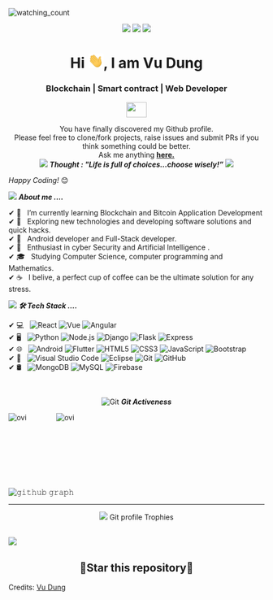 <p align="left"> 
<img src="https://komarev.com/ghpvc/?username=seniordev0519&color=brightgreen" alt="watching_count" />
 </p>
 <p align="center">
<img src="https://img.shields.io/badge/Age-24-blue" />
  <img src="https://img.shields.io/badge/Focus-Blockchain%20%26%20Bitcoin-brightgreen" />
  <img src="https://img.shields.io/badge/Languages-English-brightgreen" />
</p>

<h1 align="center">Hi <img src="https://raw.githubusercontent.com/ABSphreak/ABSphreak/master/gifs/Hi.gif" width="30px">, I am Vu Dung </h1>
<h3 align="center">Blockchain | Smart contract | Web Developer </h3>

<p align="center">
 <a href = "mailto:seniordev0519@outlook.com"><img align="center" src="https://seeklogo.com/images/G/gmail-new-2020-logo-32DBE11BB4-seeklogo.com.png" height="30" width="40" /></a>
</p>

<div align="center">

You have finally discovered my Github profile. <br>
Please feel free to clone/fork projects, raise issues and submit PRs if you think something could be better. <br>
Ask me anything <a href="https://github.com/seniordev0519/seniordev0519/issues/new"><b>here.</b></a><br>
<img src="https://media.giphy.com/media/gH3LO09IOiZIqePwv9/giphy.gif" width="50" /> <b><i align="center">Thought : "Life is full of choices…choose wisely!”</i></b> <img src="https://media.giphy.com/media/qjqUcgIyRjsl2/giphy.gif" width="50" />
</div>

<i>Happy Coding!</i> 😊

<img src="https://media.giphy.com/media/iY8CRBdQXODJSCERIr/giphy.gif" width="30px">&nbsp;***About me ....***

✔ 🔭 &nbsp; I’m currently learning Blockchain and Bitcoin Application Development<br>
✔ 🤔 &nbsp; Exploring new technologies and developing software solutions and quick hacks.<br>
✔ 💼 &nbsp; Android developer and Full-Stack developer.<br>
✔ 🌱 &nbsp; Enthusiast in cyber Security and Artificial Intelligence .<br>
✔ 🎓 &nbsp; Studying Computer Science, computer programming and Mathematics.<br>
✔ ☕ &nbsp; I belive, a perfect cup of coffee can be the ultimate solution for any stress. <br>

<img src="https://media.giphy.com/media/ObNTw8Uzwy6KQ/giphy.gif" width="30px">&nbsp;***🛠 Tech Stack ....***

✔ 💻 &nbsp; ![React](https://img.shields.io/badge/-React-05122A?style=flat&logo=react)&nbsp;![Vue](https://img.shields.io/badge/Vue.js-35495E?style=flat&logo=vuedotjs&logoColor=4FC08D)&nbsp;![Angular](https://img.shields.io/badge/-Angular-red?style=flat&logo=angular)&nbsp;<br>
✔ 🖥 &nbsp; ![Python](https://img.shields.io/badge/Python-3776AB?style=flat&logo=python&logoColor=white)&nbsp;![Node.js](https://img.shields.io/badge/Node.js-339933?style=flat&logo=nodedotjs&logoColor=white)&nbsp;![Django](https://img.shields.io/badge/Django-092E20?style=flat&logo=django&logoColor=green)&nbsp;![Flask](https://img.shields.io/badge/Flask-000000?style=flat&logo=flask&logoColor=white)&nbsp;![Express](https://img.shields.io/badge/Express.js-000000?style=flat&logo=express&logoColor=white)<br>
✔ 🌐 &nbsp; ![Android](https://img.shields.io/badge/Android-3DDC84?style=flat&logo=android&logoColor=white)&nbsp;![Flutter](https://img.shields.io/badge/Flutter-02569B?style=flat&logo=flutter&logoColor=white)&nbsp;![HTML5](https://img.shields.io/badge/HTML5-E34F26?style=flat&logo=html5&logoColor=white)&nbsp;![CSS3](https://img.shields.io/badge/CSS3-1572B6?style=flat&logo=css3&logoColor=white)&nbsp;![JavaScript](https://img.shields.io/badge/JavaScript-F7DF1E?style=flat&logo=javascript&logoColor=black)&nbsp;![Bootstrap](https://img.shields.io/badge/Bootstrap-563D7C?style=flat&logo=bootstrap&logoColor=white)<br>
✔ 🔧 &nbsp; ![Visual Studio Code](https://img.shields.io/badge/Visual_Studio_Code-0078D4?style=flat&logo=visual%20studio%20code&logoColor=white)&nbsp;![Eclipse](https://img.shields.io/badge/Eclipse-2C2255?style=flat&logo=eclipse&logoColor=white)&nbsp;![Git](https://img.shields.io/badge/Git-F05032?style=flat&logo=git&logoColor=white)&nbsp;![GitHub](https://img.shields.io/badge/GitHub-100000?style=flat&logo=github&logoColor=white)&nbsp;<br>
✔ 🛢 &nbsp; ![MongoDB](https://img.shields.io/badge/MongoDB-4EA94B?style=flat&logo=mongodb&logoColor=white)&nbsp;![MySQL](https://img.shields.io/badge/MySQL-00000F?style=flat&logo=mysql&logoColor=white)&nbsp;![Firebase](https://img.shields.io/badge/firebase-ffca28?style=flat&logo=firebase&logoColor=black)<br>

<br>

<p align="center">
 <img src="https://media.giphy.com/media/W5eoZHPpUx9sapR0eu/giphy.gif" width="30px" alt="Git"/>&nbsp;<i><b>Git Activeness</b></i></p>

<p><img align="left" src="https://github-readme-stats.vercel.app/api/top-langs?username=seniordev0519&show_icons=true&locale=en&layout=compact&theme=chartreuse-dark" alt="ovi" /></p>

<p>&nbsp;<img align="right" src="https://github-readme-stats.vercel.app/api?username=seniordev0519&show_icons=true&locale=en&theme=chartreuse-dark" alt="ovi" width="410" /></p>
<br><br><br><br><br><br>

![𝚐𝚒𝚝𝚑𝚞𝚋 𝚐𝚛𝚊𝚙𝚑](https://activity-graph.herokuapp.com/graph?username=seniordev0519&theme=react-dark&hide_border=true&area=true)

<hr>


<p align="center"><img src="https://media.giphy.com/media/QaMcXSekUWx7aogAUr/giphy.gif" width="30" />&nbsp;Git profile Trophies</p><br>
<img src="https://github-profile-trophy.vercel.app/?username=Kalesberg&theme=juicyfresh&no-bg=true" />

<br>

<h2 align="center">🌟Star this repository🌟</h2>


Credits: [Vu Dung](https://github.com/seniordev0519)
